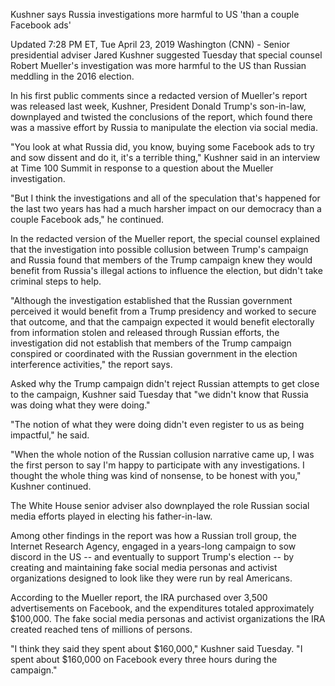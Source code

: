 Kushner says Russia investigations more harmful to US 'than a couple Facebook ads'

Updated 7:28 PM ET, Tue April 23, 2019
Washington (CNN) - Senior presidential adviser Jared Kushner suggested Tuesday that special counsel Robert Mueller's investigation was more harmful to the US than Russian meddling in the 2016 election.

In his first public comments since a redacted version of Mueller's report was released last week, Kushner, President Donald Trump's son-in-law, downplayed and twisted the conclusions of the report, which found there was a massive effort by Russia to manipulate the election via social media.

"You look at what Russia did, you know, buying some Facebook ads to try and sow dissent and do it, it's a terrible thing," Kushner said in an interview at Time 100 Summit in response to a question about the Mueller investigation.

"But I think the investigations and all of the speculation that's happened for the last two years has had a much harsher impact on our democracy than a couple Facebook ads," he continued.

In the redacted version of the Mueller report, the special counsel explained that the investigation into possible collusion between Trump's campaign and Russia found that members of the Trump campaign knew they would benefit from Russia's illegal actions to influence the election, but didn't take criminal steps to help.

"Although the investigation established that the Russian government perceived it would benefit from a Trump presidency and worked to secure that outcome, and that the campaign expected it would benefit electorally from information stolen and released through Russian efforts, the investigation did not establish that members of the Trump campaign conspired or coordinated with the Russian government in the election interference activities," the report says.

Asked why the Trump campaign didn't reject Russian attempts to get close to the campaign, Kushner said Tuesday that "we didn't know that Russia was doing what they were doing."

"The notion of what they were doing didn't even register to us as being impactful," he said.

"When the whole notion of the Russian collusion narrative came up, I was the first person to say I'm happy to participate with any investigations. I thought the whole thing was kind of nonsense, to be honest with you," Kushner continued.

The White House senior adviser also downplayed the role Russian social media efforts played in electing his father-in-law.

Among other findings in the report was how a Russian troll group, the Internet Research Agency, engaged in a years-long campaign to sow discord in the US -- and eventually to support Trump's election -- by creating and maintaining fake social media personas and activist organizations designed to look like they were run by real Americans.

According to the Mueller report, the IRA purchased over 3,500 advertisements on Facebook, and the expenditures totaled approximately $100,000. The fake social media personas and activist organizations the IRA created reached tens of millions of persons.

"I think they said they spent about $160,000," Kushner said Tuesday. "I spent about $160,000 on Facebook every three hours during the campaign."
